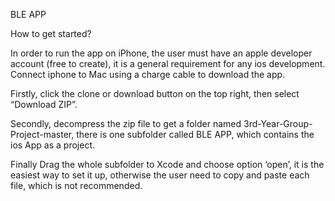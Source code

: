 BLE APP

How to get started?

In order to run the app on iPhone, the user must have an apple developer account (free to create), it is a general requirement for any ios development. Connect iphone to Mac using a charge cable to download the app.

Firstly, click the clone or download button on the top right, then select “Download ZIP”.

Secondly, decompress the zip file to get a folder named 3rd-Year-Group-Project-master, there is one subfolder called BLE APP, which contains the ios App as a project.

Finally Drag the whole subfolder to Xcode and choose option ‘open’, it is the easiest way to set it up, otherwise the user need to copy and paste each file, which is not recommended.

